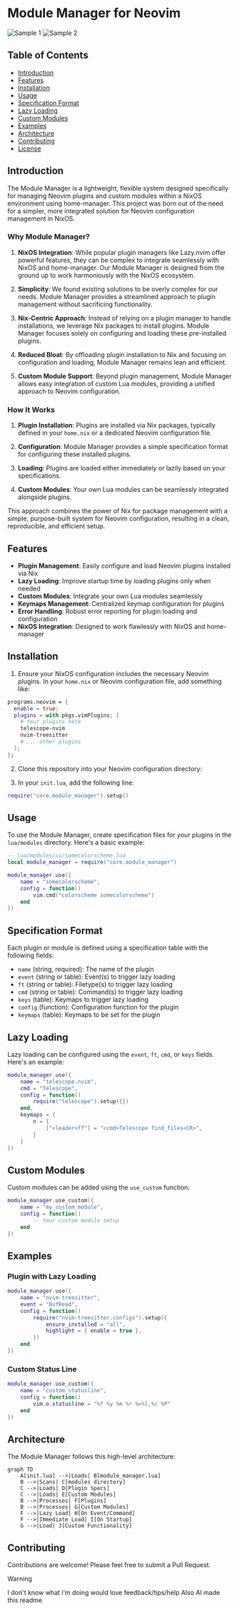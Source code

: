 # Module Manager for Neovim

![Sample 1](https://cdn.discordapp.com/attachments/1257127902974316565/1282289833955561543/nvim-1.png?ex=66ded0f8&is=66dd7f78&hm=fa1520c307d4d0241f48a4b8651d42c09154a1eb3a69357574adbdd1e6d93fee&)
![Sample 2](https://cdn.discordapp.com/attachments/1257127902974316565/1282289833535868990/nvim-2.png?ex=66ded0f8&is=66dd7f78&hm=27f47b6909da31ff46956bd3b2ff248991cd7e3c680b4e383227654f6a24880f&)

## Table of Contents

- [Introduction](#introduction)
- [Features](#features)
- [Installation](#installation)
- [Usage](#usage)
- [Specification Format](#specification-format)
- [Lazy Loading](#lazy-loading)
- [Custom Modules](#custom-modules)
- [Examples](#examples)
- [Architecture](#architecture)
- [Contributing](#contributing)
- [License](#license)

## Introduction

The Module Manager is a lightweight, flexible system designed specifically for
managing Neovim plugins and custom modules within a NixOS environment using
home-manager. This project was born out of the need for a simpler, more
integrated solution for Neovim configuration management in NixOS.

### Why Module Manager?

1. **NixOS Integration**: While popular plugin managers like Lazy.nvim offer
   powerful features, they can be complex to integrate seamlessly with NixOS and
   home-manager. Our Module Manager is designed from the ground up to work
   harmoniously with the NixOS ecosystem.

2. **Simplicity**: We found existing solutions to be overly complex for our
   needs. Module Manager provides a streamlined approach to plugin management
   without sacrificing functionality.

3. **Nix-Centric Approach**: Instead of relying on a plugin manager to handle
   installations, we leverage Nix packages to install plugins. Module Manager
   focuses solely on configuring and loading these pre-installed plugins.

4. **Reduced Bloat**: By offloading plugin installation to Nix and focusing on
   configuration and loading, Module Manager remains lean and efficient.

5. **Custom Module Support**: Beyond plugin management, Module Manager allows
   easy integration of custom Lua modules, providing a unified approach to
   Neovim configuration.

### How It Works

1. **Plugin Installation**: Plugins are installed via Nix packages, typically
   defined in your `home.nix` or a dedicated Neovim configuration file.

2. **Configuration**: Module Manager provides a simple specification format for
   configuring these installed plugins.

3. **Loading**: Plugins are loaded either immediately or lazily based on your
   specifications.

4. **Custom Modules**: Your own Lua modules can be seamlessly integrated
   alongside plugins.

This approach combines the power of Nix for package management with a simple,
purpose-built system for Neovim configuration, resulting in a clean,
reproducible, and efficient setup.

## Features

- **Plugin Management**: Easily configure and load Neovim plugins installed via
  Nix
- **Lazy Loading**: Improve startup time by loading plugins only when needed
- **Custom Modules**: Integrate your own Lua modules seamlessly
- **Keymaps Management**: Centralized keymap configuration for plugins
- **Error Handling**: Robust error reporting for plugin loading and
  configuration
- **NixOS Integration**: Designed to work flawlessly with NixOS and home-manager

## Installation

1. Ensure your NixOS configuration includes the necessary Neovim plugins. In
   your `home.nix` or Neovim configuration file, add something like:

```nix
programs.neovim = {
  enable = true;
  plugins = with pkgs.vimPlugins; [
    # Your plugins here
    telescope-nvim
    nvim-treesitter
    # ... other plugins
  ];
};
```

2. Clone this repository into your Neovim configuration directory:

3. In your `init.lua`, add the following line:

```lua
require("core.module_manager").setup()
```

## Usage

To use the Module Manager, create specification files for your plugins in the
`lua/modules` directory. Here's a basic example:

```lua
-- lua/modules/ui/somecolorscheme.lua
local module_manager = require("core.module_manager")

module_manager.use({
    name = "somecolorscheme",
    config = function()
        vim.cmd("colorscheme somecolorscheme")
    end
})
```

## Specification Format

Each plugin or module is defined using a specification table with the following
fields:

- `name` (string, required): The name of the plugin
- `event` (string or table): Event(s) to trigger lazy loading
- `ft` (string or table): Filetype(s) to trigger lazy loading
- `cmd` (string or table): Command(s) to trigger lazy loading
- `keys` (table): Keymaps to trigger lazy loading
- `config` (function): Configuration function for the plugin
- `keymaps` (table): Keymaps to be set for the plugin

## Lazy Loading

Lazy loading can be configured using the `event`, `ft`, `cmd`, or `keys` fields.
Here's an example:

```lua
module_manager.use({
    name = "telescope.nvim",
    cmd = "Telescope",
    config = function()
        require("telescope").setup({})
    end,
    keymaps = {
        n = {
            ["<leader>ff"] = "<cmd>Telescope find_files<CR>",
        }
    }
})
```

## Custom Modules

Custom modules can be added using the `use_custom` function:

```lua
module_manager.use_custom({
    name = "my_custom_module",
    config = function()
        -- Your custom module setup
    end
})
```

## Examples

### Plugin with Lazy Loading

```lua
module_manager.use({
    name = "nvim-treesitter",
    event = "BufRead",
    config = function()
        require("nvim-treesitter.configs").setup({
            ensure_installed = "all",
            highlight = { enable = true },
        })
    end
})
```

### Custom Status Line

```lua
module_manager.use_custom({
    name = "custom_statusline",
    config = function()
        vim.o.statusline = "%f %y %m %r %=%l,%c %P"
    end
})
```

## Architecture

The Module Manager follows this high-level architecture:

```mermaid
graph TD
    A[init.lua] -->|Loads| B[module_manager.lua]
    B -->|Scans| C[modules directory]
    C -->|Loads| D[Plugin Specs]
    C -->|Loads| E[Custom Modules]
    B -->|Processes| F[Plugins]
    B -->|Processes| G[Custom Modules]
    F -->|Lazy Load| H[On Event/Command]
    F -->|Immediate Load| I[On Startup]
    G -->|Load| J[Custom Functionality]
```

## Contributing

Contributions are welcome! Please feel free to submit a Pull Request.

> [!WARNING]
>
> I don't know what i'm doing would love feedback/tips/help Also AI made this
> readme

